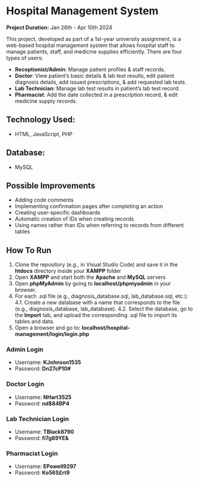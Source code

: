 # Hospital Management System
**Project Duration:** Jan 26th - Apr 10th 2024

This project, developed as part of a 1st-year university assignment, is a web-based hospital management system that allows hospital staff to manage patients, staff, and medicine supplies efficiently. There are four types of users:

- **Receptionist/Admin**: Manage patient profiles & staff records.  
- **Doctor**: View patient’s basic details & lab test results, edit patient diagnosis details, add issued prescriptions, & add requested lab tests.  
- **Lab Technician**: Manage lab test results in patient’s lab test record.  
- **Pharmacist**: Add the date collected in a prescription record, & edit medicine supply records.

## Technology Used:  
- HTML, JavaScript, PHP

## Database:
- MySQL

## Possible Improvements
- Adding code comments
- Implementing confirmation pages after completing an action
- Creating user-specific dashboards
- Automatic creation of IDs when creating records
- Using names rather than IDs when referring to records from different tables

## How To Run
1. Clone the repository (e.g., in Visual Studio Code) and save it in the **htdocs** directory inside your **XAMPP** folder
2. Open **XAMPP** and start both the **Apache** and **MySQL** servers
3. Open **phpMyAdmin** by going to **localhost/phpmyadmin** in your browser.
4. For each .sql file (e.g., diagnosis_database.sql, lab_database.sql, etc.):
   4.1. Create a new database with a name that corresponds to the file (e.g., diagnosis_database, lab_database).
   4.2. Select the database, go to the **Import** tab, and upload the corresponding .sql file to import its tables and data.
5. Open a browser and go to: **localhost/hospital-management/login/login.php**

### Admin Login
- Username: **KJohnson1535**
- Password: **Dn27cP10#**

### Doctor Login
- Username: **NHart3525**
- Password: **nd$84BP4**

### Lab Technician Login
- Username: **TBlack8790**
- Password: **fi7g89YE&**

### Pharmacist Login
- Username: **EPowell9297**
- Password: **Ko56S£rt9**
